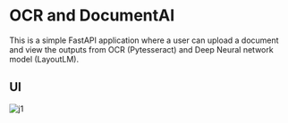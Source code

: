 # OCR and DocumentAI

This is a simple FastAPI application where a user can upload a document and view the outputs from OCR (Pytesseract) and Deep Neural network model (LayoutLM).

## UI

![j1](https://user-images.githubusercontent.com/22027039/119569803-8a2c0800-bdaf-11eb-8175-7115b4e11964.PNG)
